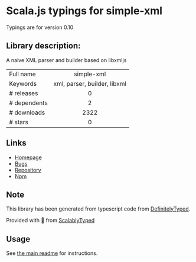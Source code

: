 
# Scala.js typings for simple-xml

Typings are for version 0.10

## Library description:
A naive XML parser and builder based on libxmljs

|                    |                 |
| ------------------ | :-------------: |
| Full name          | simple-xml |
| Keywords           | xml, parser, builder, libxml |
| # releases         | 0 |
| # dependents       | 2 |
| # downloads        | 2322 |
| # stars            | 0 |

## Links
- [Homepage](https://github.com/AirAsiaExpedia/node-simple-xml#readme)
- [Bugs](https://github.com/AirAsiaExpedia/node-simple-xml/issues)
- [Repository](https://github.com/AirAsiaExpedia/node-simple-xml)
- [Npm](https://www.npmjs.com/package/simple-xml)
    


## Note
This library has been generated from typescript code from [DefinitelyTyped](https://definitelytyped.org).

Provided with :purple_heart: from [ScalablyTyped](https://github.com/oyvindberg/ScalablyTyped)

## Usage
See [the main readme](../../readme.md) for instructions.


